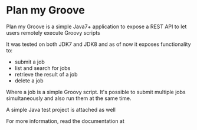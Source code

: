# Plan my Groove
Plan my Groove is a simple Java7+ application to expose a REST API to let users remotely execute Groovy scripts

It was tested on both JDK7 and JDK8 and as of now it exposes functionality to:

- submit a job
- list and search for jobs
- retrieve the result of a job
- delete a job

Where a job is a simple Groovy script. It's possible to submit multiple jobs simultaneously and also run them at the same time.

A simple Java test project is attached as well

For more information, read the documentation at